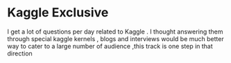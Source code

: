 # Kaggle Exclusive

I get a lot of questions per day related to Kaggle . I thought answering them through special kaggle kernels , blogs and interviews would be much better way to cater to a large number of audience ,this track is one step in that direction
